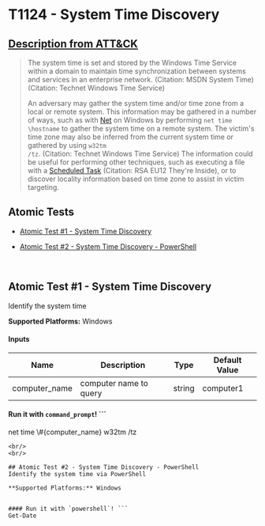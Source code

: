 # T1124 - System Time Discovery
## [Description from ATT&CK](https://attack.mitre.org/wiki/Technique/T1124)
<blockquote>The system time is set and stored by the Windows Time Service within a domain to maintain time synchronization between systems and services in an enterprise network. (Citation: MSDN System Time) (Citation: Technet Windows Time Service)

An adversary may gather the system time and/or time zone from a local or remote system. This information may be gathered in a number of ways, such as with [Net](https://attack.mitre.org/software/S0039) on Windows by performing <code>net time \\hostname</code> to gather the system time on a remote system. The victim's time zone may also be inferred from the current system time or gathered by using <code>w32tm /tz</code>. (Citation: Technet Windows Time Service) The information could be useful for performing other techniques, such as executing a file with a [Scheduled Task](https://attack.mitre.org/techniques/T1053) (Citation: RSA EU12 They're Inside), or to discover locality information based on time zone to assist in victim targeting.</blockquote>

## Atomic Tests

- [Atomic Test #1 - System Time Discovery](#atomic-test-1---system-time-discovery)

- [Atomic Test #2 - System Time Discovery - PowerShell](#atomic-test-2---system-time-discovery---powershell)


<br/>

## Atomic Test #1 - System Time Discovery
Identify the system time

**Supported Platforms:** Windows


#### Inputs
| Name | Description | Type | Default Value | 
|------|-------------|------|---------------|
| computer_name | computer name to query | string | computer1|

#### Run it with `command_prompt`! ```
net time \\#{computer_name}
w32tm /tz
```
<br/>
<br/>

## Atomic Test #2 - System Time Discovery - PowerShell
Identify the system time via PowerShell

**Supported Platforms:** Windows


#### Run it with `powershell`! ```
Get-Date
```
<br/>
